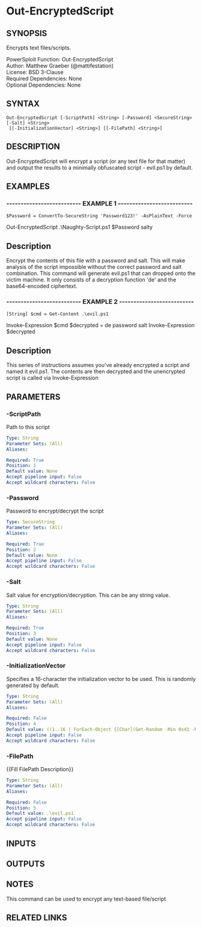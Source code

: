 # Out-EncryptedScript

## SYNOPSIS
Encrypts text files/scripts.

PowerSploit Function: Out-EncryptedScript  
Author: Matthew Graeber (@mattifestation)  
License: BSD 3-Clause  
Required Dependencies: None  
Optional Dependencies: None

## SYNTAX

```
Out-EncryptedScript [-ScriptPath] <String> [-Password] <SecureString> [-Salt] <String>
 [[-InitializationVector] <String>] [[-FilePath] <String>]
```

## DESCRIPTION
Out-EncryptedScript will encrypt a script (or any text file for that
matter) and output the results to a minimally obfuscated script -
evil.ps1 by default.

## EXAMPLES

### -------------------------- EXAMPLE 1 --------------------------
```
$Password = ConvertTo-SecureString 'Password123!' -AsPlainText -Force
```

Out-EncryptedScript .\Naughty-Script.ps1 $Password salty

Description
-----------
Encrypt the contents of this file with a password and salt.
This will
make analysis of the script impossible without the correct password
and salt combination.
This command will generate evil.ps1 that can
dropped onto the victim machine.
It only consists of a decryption
function 'de' and the base64-encoded ciphertext.

### -------------------------- EXAMPLE 2 --------------------------
```
[String] $cmd = Get-Content .\evil.ps1
```

Invoke-Expression $cmd
$decrypted = de password salt
Invoke-Expression $decrypted

Description
-----------
This series of instructions assumes you've already encrypted a script
and named it evil.ps1.
The contents are then decrypted and the
unencrypted script is called via Invoke-Expression

## PARAMETERS

### -ScriptPath
Path to this script

```yaml
Type: String
Parameter Sets: (All)
Aliases: 

Required: True
Position: 1
Default value: None
Accept pipeline input: False
Accept wildcard characters: False
```

### -Password
Password to encrypt/decrypt the script

```yaml
Type: SecureString
Parameter Sets: (All)
Aliases: 

Required: True
Position: 2
Default value: None
Accept pipeline input: False
Accept wildcard characters: False
```

### -Salt
Salt value for encryption/decryption.
This can be any string value.

```yaml
Type: String
Parameter Sets: (All)
Aliases: 

Required: True
Position: 3
Default value: None
Accept pipeline input: False
Accept wildcard characters: False
```

### -InitializationVector
Specifies a 16-character the initialization vector to be used.
This
is randomly generated by default.

```yaml
Type: String
Parameter Sets: (All)
Aliases: 

Required: False
Position: 4
Default value: ((1..16 | ForEach-Object {[Char](Get-Random -Min 0x41 -Max 0x5B)}) -join '')
Accept pipeline input: False
Accept wildcard characters: False
```

### -FilePath
{{Fill FilePath Description}}

```yaml
Type: String
Parameter Sets: (All)
Aliases: 

Required: False
Position: 5
Default value: .\evil.ps1
Accept pipeline input: False
Accept wildcard characters: False
```

## INPUTS

## OUTPUTS

## NOTES
This command can be used to encrypt any text-based file/script

## RELATED LINKS


